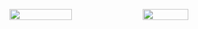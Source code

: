 <div style="display: flex; flex-direction: row">
  <img width="47%" src="https://github-readme-stats.vercel.app/api?username=abdessalam-dai&theme=onedark"/>
  <img width="40%" src="https://github-readme-stats.vercel.app/api/top-langs/?username=abdessalam-dai&layout=compact&langs_count=9"/>  
</div>
